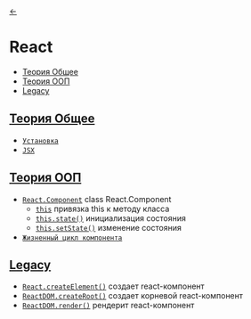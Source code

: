 [←](../index.md)

# React

- [Теория Общее](#теория-общее)
- [Теория ООП](#теория-ооп)
- [Legacy](#legacy)

## [Теория Общее](#react)

- [`Установка`](<./Теория Общее/Установка.md>)
- [`JSX`](<./Теория Общее/JSX.md>)

## [Теория ООП](#react)

- [`React.Component`](<./Теория ООП/React.Component.md>) class React.Component
  - [`this`](<./Теория ООП/this.md>) привязка this к методу класса
  - [`this.state()`](<./Теория ООП/this.state.md>) инициализация состояния
  - [`this.setState()`](<./Теория ООП/this.setState.md>) изменение состояния
- [`Жизненный цикл компонента`](<./Теория ООП//Жизненный цикл компонента.md>)

## [Legacy](#react)

- [`React.createElement()`](./React.createElement.md) создает react-компонент
- [`ReactDOM.createRoot()`](./ReactDOM.createRoot.md) создает корневой react-компонент
- [`ReactDOM.render()`](./ReactDom.render.md) рендерит react-компонент
